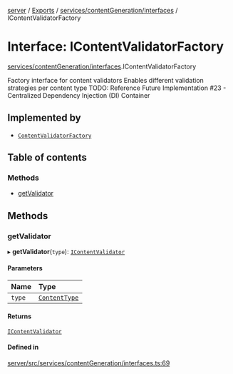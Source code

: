 [server](../README.md) / [Exports](../modules.md) / [services/contentGeneration/interfaces](../modules/services_contentGeneration_interfaces.md) / IContentValidatorFactory

# Interface: IContentValidatorFactory

[services/contentGeneration/interfaces](../modules/services_contentGeneration_interfaces.md).IContentValidatorFactory

Factory interface for content validators
Enables different validation strategies per content type
TODO: Reference Future Implementation #23 - Centralized Dependency Injection (DI) Container

## Implemented by

- [`ContentValidatorFactory`](../classes/services_contentGeneration_ContentValidatorFactory.ContentValidatorFactory.md)

## Table of contents

### Methods

- [getValidator](services_contentGeneration_interfaces.IContentValidatorFactory.md#getvalidator)

## Methods

### getValidator

▸ **getValidator**(`type`): [`IContentValidator`](services_contentGeneration_interfaces.IContentValidator.md)

#### Parameters

| Name | Type |
| :------ | :------ |
| `type` | [`ContentType`](../modules/types_Content.md#contenttype) |

#### Returns

[`IContentValidator`](services_contentGeneration_interfaces.IContentValidator.md)

#### Defined in

[server/src/services/contentGeneration/interfaces.ts:69](https://github.com/niklas-joh/french-learning-platform/blob/df287cd90d2fc20ebbe1da4bb7d2c97b195a5de7/server/src/services/contentGeneration/interfaces.ts#L69)
